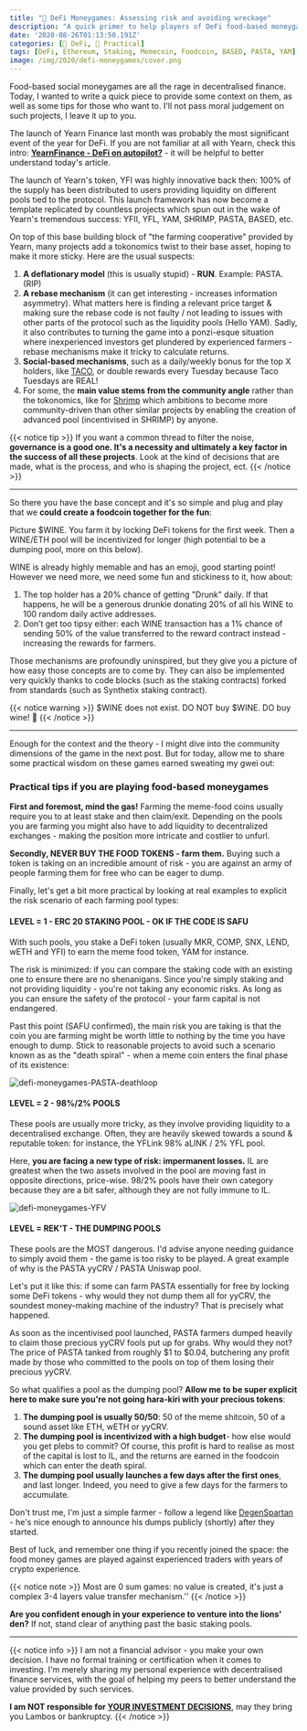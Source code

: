 ```yaml
---
title: "🧭 DeFi Moneygames: Assessing risk and avoiding wreckage"
description: "A quick primer to help players of DeFi food-based moneygames to understand the basic template (go WINE!), assess the risk & save their precious tokens."
date: '2020-08-26T01:13:50.191Z'
categories: [🌌 DeFi, 💸 Practical]
tags: [DeFi, Ethereum, Staking, Memecoin, Foodcoin, BASED, PASTA, YAM]
image: /img/2020/defi-moneygames/cover.png
---
```


Food-based social moneygames are all the rage in decentralised finance. Today, I wanted to write a quick piece to provide some context on them, as well as some tips for those who want to. I'll not pass moral judgement on such projects, I leave it up to you.

The launch of Yearn Finance last month was probably the most significant event of the year for DeFi. If you are not familiar at all with Yearn, check this intro: **[YearnFinance - DeFi on autopilot?](https://tokenbrice.xyz/content/posts/2020/yearn-finance-YFI.md)** - it will be helpful to better understand today's article.

The launch of Yearn's token, YFI was highly innovative back then: 100% of the supply has been distributed to users providing liquidity on different pools tied to the protocol. This launch framework has now become a template replicated by countless projects which spun out in the wake of Yearn's tremendous success: YFII, YFL, YAM, SHRIMP, PASTA, BASED, etc.

On top of this base building block of "the farming cooperative" provided by Yearn, many projects add a tokonomics twist to their base asset, hoping to make it more sticky. Here are the usual suspects:

1. **A deflationary model** (this is usually stupid) - **RUN**. Example: PASTA. (RIP)
2. **A rebase mechanism** (it can get interesting - increases information asymmetry). What matters here is finding a relevant price target & making sure the rebase code is not faulty / not leading to issues with other parts of the protocol such as the liquidity pools (Hello YAM). Sadly, it also contributes to turning the game into a ponzi-esque situation where inexperienced investors get plundered by experienced farmers - rebase mechanisms make it tricky to calculate returns.
3. **Social-based mechanisms**, such as a daily/weekly bonus for the top X holders, like [TACO](https://twitter.com/Taconomics101), or double rewards every Tuesday because Taco Tuesdays are REAL!
4. For some, the **main value stems from the community angle** rather than the tokonomics, like for [Shrimp](http://shrimp.finance/) which ambitions to become more community-driven than other similar projects by enabling the creation of advanced pool (incentivised in SHRIMP) by anyone.

{{< notice tip >}}
If you want a common thread to filter the noise, **governance is a good one. It's a necessity and ultimately a key factor in the success of all these projects**. Look at the kind of decisions that are made, what is the process, and who is shaping the project, ect.
{{< /notice >}}

---

So there you have the base concept and it's so simple and plug and play that we **could create a foodcoin together for the fun**:

Picture $WINE. You farm it by locking DeFi tokens for the first week. Then a WINE/ETH pool will be incentivized for longer (high potential to be a dumping pool, more on this below).

WINE is already highly memable and has an emoji, good starting point! However we need more, we need some fun and stickiness to it, how about:

1. The top holder has a 20% chance of getting "Drunk" daily. If that happens, he will be a generous drunkie donating 20% of all his WINE to 100 random daily active addresses.
2. Don’t get too tipsy either: each WINE transaction has a 1% chance of sending 50% of the value transferred to the reward contract instead - increasing the rewards for farmers.

Those mechanisms are profoundly uninspired, but they give you a picture of how easy those concepts are to come by. They can also be implemented very quickly thanks to code blocks (such as the staking contracts) forked from standards (such as Synthetix staking contract).

{{< notice warning >}}
$WINE does not exist. DO NOT buy $WINE. DO buy wine! 🍷
{{< /notice >}}

---

Enough for the context and the theory - I might dive into the community dimensions of the game in the next post. But for today, allow me to share some practical wisdom on these games earned sweating my gwei out:

### Practical tips if you are playing food-based moneygames

**First and foremost, mind the gas!** Farming the meme-food coins usually require you to at least stake and then claim/exit. Depending on the pools you are farming you might also have to add liquidity to decentralized exchanges - making the position more intricate and costlier to unfurl.

**Secondly, NEVER BUY THE FOOD TOKENS - farm them.** Buying such a token is taking on an incredible amount of risk - you are against an army of people farming them for free who can be eager to dump.

Finally, let's get a bit more practical by looking at real examples to explicit the risk scenario of each farming pool types: 


#### LEVEL = 1 - ERC 20 STAKING POOL - OK IF THE CODE IS SAFU

With such pools, you stake a DeFi token (usually MKR, COMP, SNX, LEND, wETH and YFI) to earn the meme food token, YAM for instance.

The risk is minimized: if you can compare the staking code with an existing one to ensure there are no shenanigans. Since you're simply staking and not providing liquidity - you're not taking any economic risks. As long as you can ensure the safety of the protocol - your farm capital is not endangered.

Past this point (SAFU confirmed), the main risk you are taking is that the coin you are farming might be worth little to nothing by the time you have enough to dump. Stick to reasonable projects to avoid such a scenario known as as the "death spiral" - when a meme coin enters the final phase of its existence:

![defi-moneygames-PASTA-deathloop](/img/2020/defi-moneygames/pasta-deathloop.png "The end of PASTA was quite abrupt.")


#### LEVEL = 2 - 98%/2% POOLS

These pools are usually more tricky, as they involve providing liquidity to a decentralised exchange. Often, they are heavily skewed towards a sound & reputable token: for instance, the YFLink 98% aLINK / 2% YFL pool.

Here, **you are facing a new type of risk: impermanent losses.** IL are greatest when the two assets involved in the pool are moving fast in opposite directions, price-wise. 98/2% pools have their own category because they are a bit safer, although they are not fully immune to IL.

![defi-moneygames-YFV](/img/2020/defi-moneygames/yfv.png "YFV is another moneygame following the 98/2 pool model")

#### LEVEL = REK'T - THE DUMPING POOLS

These pools are the MOST dangerous. I'd advise anyone needing guidance to simply avoid them - the game is too risky to be played. A great example of why is the PASTA yyCRV / PASTA Uniswap pool.

Let's put it like this: if some can farm PASTA essentially for free by locking some DeFi tokens - why would they not dump them all for yyCRV, the soundest money-making machine of the industry? That is precisely what happened. 

As soon as the incentivised pool launched, PASTA farmers dumped heavily to claim those precious yyCRV fools put up for grabs. Why would they not? The price of PASTA tanked from roughly $1 to $0.04, butchering any profit made by those who committed to the pools on top of them losing their precious yyCRV.

So what qualifies a pool as the dumping pool? **Allow me to be super explicit here to make sure you're not going hara-kiri with your precious tokens**:

1. **The dumping pool is usually 50/50**: 50 of the meme shitcoin, 50 of a sound asset like ETH, wETH or yyCRV.
2. **The dumping pool is incentivized with a high budget**- how else would you get plebs to commit? Of course, this profit is hard to realise as most of the capital is lost to IL, and the returns are earned in the foodcoin which can enter the death spiral.
3. **The dumping pool usually launches a few days after the first ones**, and last longer. Indeed, you need to give a few days for the farmers to accumulate.

Don't trust me, I'm just a simple farmer - follow a legend like [DegenSpartan](https://twitter.com/DegenSpartan/status/1296619171984232448?s=20) - he's nice enough to announce his dumps publicly (shortly) after they started.

Best of luck, and remember one thing if you recently joined the space: the food money games are played against experienced traders with years of crypto experience. 

{{< notice note >}}
Most are 0 sum games: no value is created, it's just a complex 3-4 layers value transfer mechanism.''
{{< /notice >}}

**Are you confident enough in your experience to venture into the lions' den?** If not, stand clear of anything past the basic staking pools.

---

{{< notice info >}}
I am not a financial advisor - you make your own decision. I have no formal training or certification when it comes to investing. I'm merely sharing my personal experience with decentralised finance services, with the goal of helping my peers to better understand the value provided by such services.

**I am NOT responsible for <u>YOUR INVESTMENT DECISIONS</u>**, may they bring you Lambos or bankruptcy.
{{< /notice >}}